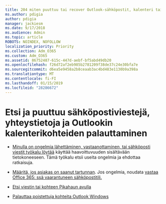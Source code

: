 ```yaml
---
title: 204 miten puuttuu tai recover Outlook-sähköpostit, kalenteri tai yhteystiedot puuttuvat
ms.author: pdigia
author: pdigia
manager: jackiesm
ms.date: 9/17/2018
ms.audience: Admin
ms.topic: article
ROBOTS: NOINDEX, NOFOLLOW
localization_priority: Priority
ms.collection: Adm_O365
ms.custom: Adm_O365
ms.assetid: 86752487-615c-447d-aebf-bf5abd49db20
ms.openlocfilehash: f26d72af2eb985b2781209f38de37c24e30bfa7e
ms.sourcegitcommit: d6ea5e9458a2b8ceaab3ac4bd483e1130b9a398a
ms.translationtype: MT
ms.contentlocale: fi-FI
ms.lasthandoff: 01/15/2019
ms.locfileid: "28286672"
---
```

# <a name="how-to-find-and-recover-missing-messages-contacts-or-calendar-items-in-outlook"></a>Etsi ja puuttuu sähköpostiviestejä, yhteystietoja ja Outlookin kalenterikohteiden palauttaminen

- [Minulla on ongelmia lähettäminen, vastaanottaminen, tai sähköposti viestit työkalu löytää](https://aka.ms/SaRA-OutlookSendReceive) käyttää haavoittuvuuden sisältävään tietokoneeseen. Tämä työkalu etsii useita ongelmia ja ehdottaa ratkaisuja. 
    
- [Määritä, jos asiakas on saanut tartunnan](https://support.microsoft.com/help/2551603/how-to-determine-whether-your-office-365-account-has-been-compromised). Jos ongelmia, noudata [vastaa Office 365: ssä vaarantuneen sähköpostitili.](https://docs.microsoft.com/en-us/office365/enterprise/responding-to-a-compromised-email-account)
    
- [Etsi viestin tai kohteen Pikahaun avulla](https://support.office.com/article/69748862-5976-47b9-98e8-ed179f1b9e4d)
    
- [Palauttaa poistettuja kohteita Outlook Windows](https://support.office.com/article/49e81f3c-c8f4-4426-a0b9-c0fd751d48ce)
    

